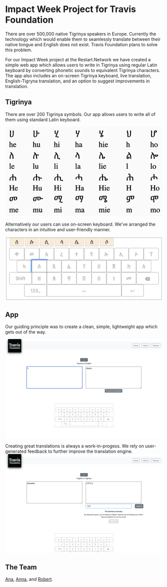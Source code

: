 # Impact Week Project for Travis Foundation

There are over 500,000 native Tigrinya speakers in Europe. Currently the technology which would enable them to 
seamlessly translate between their native tongue and English does not exist. Travis Foundation plans to solve this problem.

For our Impact Week project at the Restart.Network we have created a simple web app which allows users to write in 
Tigrinya using regular Latin keyboard by converting phonetic sounds to equivalent Tigrinya characters. The app also includes an
on-screen Tigrinya keyboard, live translation, English-Tigryna translation, and an option to suggest improvements in translation.

## Tigrinya

There are over 200 Tigrinya symbols. Our app allows users to write all of them using standard Latin keyboard.

![](docs-img/symbols.png)

Alternatively our users can use on-screen keyboard. We've arranged the characters in an intuitive and user-friendly manner.

![](docs-img/keyboard1.png)

## App

Our guiding principle was to create a clean, simple, lightweight app which gets out of the way.

![](docs-img/ti_to_en.png)

Creating great translations is always a work-in-progess. We rely on user-generated feedback to further improve the translation engine.
![](docs-img/en_to_ti.png)

## The Team

[Ana](https://github.com/An1nhas), [Anna](https://github.com/SaltyAga), and [Robert](https://github.com/Kvasek).
